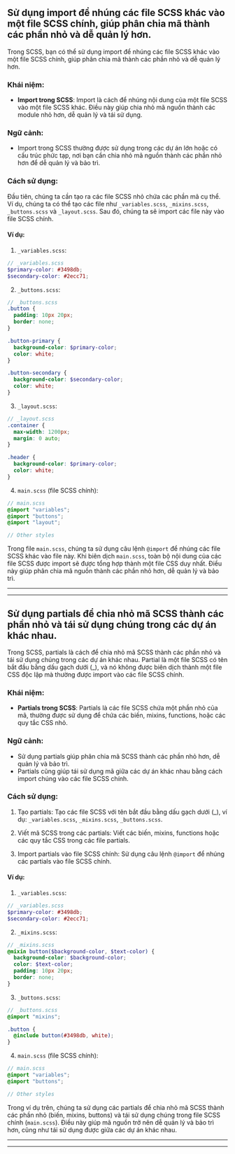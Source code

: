## Sử dụng import để nhúng các file SCSS khác vào một file SCSS chính, giúp phân chia mã thành các phần nhỏ và dễ quản lý hơn.

Trong SCSS, bạn có thể sử dụng import để nhúng các file SCSS khác vào một file SCSS chính, giúp phân chia mã thành các phần nhỏ và dễ quản lý hơn.

### Khái niệm:

- **Import trong SCSS**: Import là cách để nhúng nội dung của một file SCSS vào một file SCSS khác. Điều này giúp chia nhỏ mã nguồn thành các module nhỏ hơn, dễ quản lý và tái sử dụng.

### Ngữ cảnh:

- Import trong SCSS thường được sử dụng trong các dự án lớn hoặc có cấu trúc phức tạp, nơi bạn cần chia nhỏ mã nguồn thành các phần nhỏ hơn để dễ quản lý và bảo trì.

### Cách sử dụng:

Đầu tiên, chúng ta cần tạo ra các file SCSS nhỏ chứa các phần mã cụ thể. Ví dụ, chúng ta có thể tạo các file như `_variables.scss`, `_mixins.scss`, `_buttons.scss` và `_layout.scss`. Sau đó, chúng ta sẽ import các file này vào file SCSS chính.

#### Ví dụ:

1. `_variables.scss`:

```scss
// _variables.scss
$primary-color: #3498db;
$secondary-color: #2ecc71;
```

2. `_buttons.scss`:

```scss
// _buttons.scss
.button {
  padding: 10px 20px;
  border: none;
}

.button-primary {
  background-color: $primary-color;
  color: white;
}

.button-secondary {
  background-color: $secondary-color;
  color: white;
}
```

3. `_layout.scss`:

```scss
// _layout.scss
.container {
  max-width: 1200px;
  margin: 0 auto;
}

.header {
  background-color: $primary-color;
  color: white;
}
```

4. `main.scss` (file SCSS chính):

```scss
// main.scss
@import "variables";
@import "buttons";
@import "layout";

// Other styles
```

Trong file `main.scss`, chúng ta sử dụng câu lệnh `@import` để nhúng các file SCSS khác vào file này. Khi biên dịch `main.scss`, toàn bộ nội dung của các file SCSS được import sẽ được tổng hợp thành một file CSS duy nhất. Điều này giúp phân chia mã nguồn thành các phần nhỏ hơn, dễ quản lý và bảo trì.

---

---

## Sử dụng partials để chia nhỏ mã SCSS thành các phần nhỏ và tái sử dụng chúng trong các dự án khác nhau.

Trong SCSS, partials là cách để chia nhỏ mã SCSS thành các phần nhỏ và tái sử dụng chúng trong các dự án khác nhau. Partial là một file SCSS có tên bắt đầu bằng dấu gạch dưới (\_), và nó không được biên dịch thành một file CSS độc lập mà thường được import vào các file SCSS chính.

### Khái niệm:

- **Partials trong SCSS**: Partials là các file SCSS chứa một phần nhỏ của mã, thường được sử dụng để chứa các biến, mixins, functions, hoặc các quy tắc CSS nhỏ.

### Ngữ cảnh:

- Sử dụng partials giúp phân chia mã SCSS thành các phần nhỏ hơn, dễ quản lý và bảo trì.
- Partials cũng giúp tái sử dụng mã giữa các dự án khác nhau bằng cách import chúng vào các file SCSS chính.

### Cách sử dụng:

1. Tạo partials: Tạo các file SCSS với tên bắt đầu bằng dấu gạch dưới (\_), ví dụ: `_variables.scss`, `_mixins.scss`, `_buttons.scss`.

2. Viết mã SCSS trong các partials: Viết các biến, mixins, functions hoặc các quy tắc CSS trong các file partials.

3. Import partials vào file SCSS chính: Sử dụng câu lệnh `@import` để nhúng các partials vào file SCSS chính.

#### Ví dụ:

1. `_variables.scss`:

```scss
// _variables.scss
$primary-color: #3498db;
$secondary-color: #2ecc71;
```

2. `_mixins.scss`:

```scss
// _mixins.scss
@mixin button($background-color, $text-color) {
  background-color: $background-color;
  color: $text-color;
  padding: 10px 20px;
  border: none;
}
```

3. `_buttons.scss`:

```scss
// _buttons.scss
@import "mixins";

.button {
  @include button(#3498db, white);
}
```

4. `main.scss` (file SCSS chính):

```scss
// main.scss
@import "variables";
@import "buttons";

// Other styles
```

Trong ví dụ trên, chúng ta sử dụng các partials để chia nhỏ mã SCSS thành các phần nhỏ (biến, mixins, buttons) và tái sử dụng chúng trong file SCSS chính (`main.scss`). Điều này giúp mã nguồn trở nên dễ quản lý và bảo trì hơn, cũng như tái sử dụng được giữa các dự án khác nhau.

---

---
